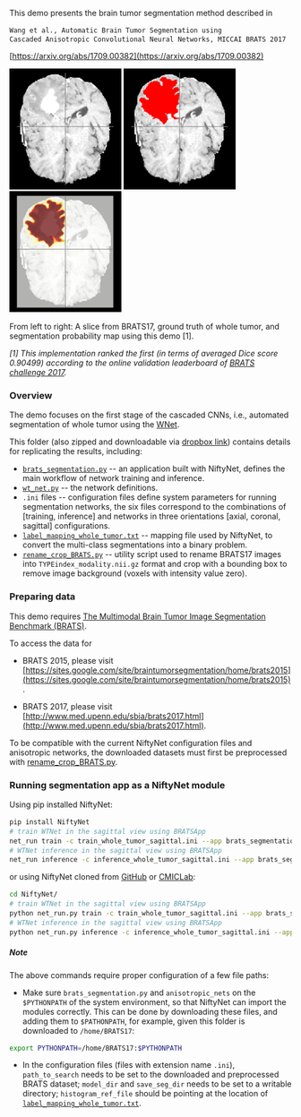 This demo presents the brain tumor segmentation method described in

```
Wang et al., Automatic Brain Tumor Segmentation using
Cascaded Anisotropic Convolutional Neural Networks, MICCAI BRATS 2017
```
[https://arxiv.org/abs/1709.00382](https://arxiv.org/abs/1709.00382)

![A slice from BRATS17](./example_outputs/original.png)
![Ground truth of whole Tumor](./example_outputs/label.png)
![Segmentation probablity map using this demo](./example_outputs/ave_prob.png)

From left to right: A slice from BRATS17, ground truth of whole tumor,
and segmentation probability map using this demo [1].

*[1] This implementation ranked the first (in terms of averaged Dice score 0.90499) according
to the online validation leaderboard of [BRATS challenge 2017](https://www.cbica.upenn.edu/BraTS17/lboardValidation.html).*

### Overview
The demo focuses on the first stage of the cascaded CNNs, i.e., automated
segmentation of whole tumor using the [WNet](anisotropic_nets/wt_net.py).

This folder (also zipped and downloadable via [dropbox link](http://link)) contains details for replicating the results, including:
  * [`brats_segmentation.py`](./brats_segmentation.py) --
    an application built with NiftyNet, defines the main workflow of network
    training and inference.
  * [`wt_net.py`](./anisotropic_nets/wt_net.py) --
    the network definitions.
  * `.ini` files --
    configuration files define system parameters for running
    segmentation networks, the six files correspond to the combinations of
    [training, inference] and networks in three orientations
    [axial, coronal, sagittal] configurations.
  * [`label_mapping_whole_tumor.txt`](./label_mapping_whole_tumor.txt) --
    mapping file used by NiftyNet, to convert the multi-class segmentations
    into a binary problem.
  * [`rename_crop_BRATS.py`](./rename_crop_BRATS.py) --
    utility script used to rename BRATS17 images into
    `TYPEindex_modality.nii.gz` format and crop with a bounding box to remove
    image background (voxels with intensity value zero).


### Preparing data
This demo requires
[The Multimodal Brain Tumor Image Segmentation Benchmark (BRATS)](http://10.1109/TMI.2014.2377694).

To access the data for

 * BRATS 2015, please visit [https://sites.google.com/site/braintumorsegmentation/home/brats2015](https://sites.google.com/site/braintumorsegmentation/home/brats2015).

 * BRATS 2017, please visit [http://www.med.upenn.edu/sbia/brats2017.html](http://www.med.upenn.edu/sbia/brats2017.html).

To be compatible with the current NiftyNet configuration files and anisotropic
networks, the downloaded datasets must first be preprocessed with [rename_crop_BRATS.py](./rename_crop_BRATS.py).

### Running segmentation app as a NiftyNet module
Using pip installed NiftyNet:
```bash
pip install NiftyNet
# train WTNet in the sagittal view using BRATSApp
net_run train -c train_whole_tumor_sagittal.ini --app brats_segmentation.BRATSApp --name anisotropic_nets.wt_net.WTNet
# WTNet inference in the sagittal view using BRATSApp
net_run inference -c inference_whole_tumor_sagittal.ini --app brats_segmentation.BRATSApp --name anisotropic_nets.wt_net.WTNet
```
or using NiftyNet cloned from [GitHub](https://github.com/NifTK/NiftyNet) or [CMICLab](https://cmiclab.cs.ucl.ac.uk/CMIC/NiftyNet):
```bash
cd NiftyNet/
# train WTNet in the sagittal view using BRATSApp
python net_run.py train -c train_whole_tumor_sagittal.ini --app brats_segmentation.BRATSApp --name anisotropic_nets.wt_net.WTNet
# WTNet inference in the sagittal view using BRATSApp
python net_run.py inference -c inference_whole_tumor_sagittal.ini --app brats_segmentation.BRATSApp --name anisotropic_nets.wt_net.WTNet
```

##### Note
The above commands require proper configuration of a few file paths:

 * Make sure `brats_segmentation.py` and `anisotropic_nets`
on the `$PYTHONPATH` of the system environment, so that NiftyNet can import the
modules correctly. This can be done by downloading these files, and adding
them to `$PATHONPATH`, for example, given this folder is downloaded
to `/home/BRATS17`:
```bash
export PYTHONPATH=/home/BRATS17:$PYTHONPATH
```

 * In the configuration files (files with extension name `.ini`), `path_to_search`
 needs to be set to the downloaded and preprocessed BRATS dataset;
 `model_dir` and `save_seg_dir` needs to be set to a writable directory; `histogram_ref_file`
 should be pointing at the location of [`label_mapping_whole_tumor.txt`](./label_mapping_whole_tumor.txt).
